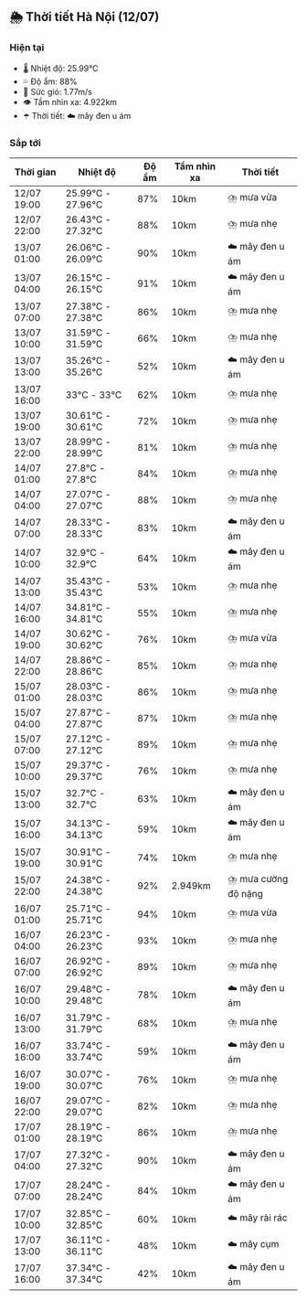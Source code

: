 ## 🌦️ Thời tiết Hà Nội (12/07)

### Hiện tại

- 🌡️ Nhiệt độ: 25.99℃
- 💦 Độ ẩm: 88%
- 💨 Sức gió: 1.77m/s
- 👁️ Tầm nhìn xa: 4.922km
- ☂️ Thời tiết: ☁️ mây đen u ám

### Sắp tới

| Thời gian | Nhiệt độ | Độ ẩm | Tầm nhìn xa | Thời tiết |
| --- | --- | --- | --- | --- |
| 12/07 19:00 | 25.99℃ - 27.96℃ | 87% | 10km | ⛈️ mưa vừa |
| 12/07 22:00 | 26.43℃ - 27.32℃ | 88% | 10km | ⛈️ mưa nhẹ |
| 13/07 01:00 | 26.06℃ - 26.09℃ | 90% | 10km | ☁️ mây đen u ám |
| 13/07 04:00 | 26.15℃ - 26.15℃ | 91% | 10km | ☁️ mây đen u ám |
| 13/07 07:00 | 27.38℃ - 27.38℃ | 86% | 10km | ⛈️ mưa nhẹ |
| 13/07 10:00 | 31.59℃ - 31.59℃ | 66% | 10km | ⛈️ mưa nhẹ |
| 13/07 13:00 | 35.26℃ - 35.26℃ | 52% | 10km | ☁️ mây đen u ám |
| 13/07 16:00 | 33℃ - 33℃ | 62% | 10km | ⛈️ mưa nhẹ |
| 13/07 19:00 | 30.61℃ - 30.61℃ | 72% | 10km | ⛈️ mưa nhẹ |
| 13/07 22:00 | 28.99℃ - 28.99℃ | 81% | 10km | ⛈️ mưa nhẹ |
| 14/07 01:00 | 27.8℃ - 27.8℃ | 84% | 10km | ⛈️ mưa nhẹ |
| 14/07 04:00 | 27.07℃ - 27.07℃ | 88% | 10km | ⛈️ mưa nhẹ |
| 14/07 07:00 | 28.33℃ - 28.33℃ | 83% | 10km | ☁️ mây đen u ám |
| 14/07 10:00 | 32.9℃ - 32.9℃ | 64% | 10km | ☁️ mây đen u ám |
| 14/07 13:00 | 35.43℃ - 35.43℃ | 53% | 10km | ⛈️ mưa nhẹ |
| 14/07 16:00 | 34.81℃ - 34.81℃ | 55% | 10km | ⛈️ mưa nhẹ |
| 14/07 19:00 | 30.62℃ - 30.62℃ | 76% | 10km | ⛈️ mưa vừa |
| 14/07 22:00 | 28.86℃ - 28.86℃ | 85% | 10km | ⛈️ mưa nhẹ |
| 15/07 01:00 | 28.03℃ - 28.03℃ | 86% | 10km | ⛈️ mưa nhẹ |
| 15/07 04:00 | 27.87℃ - 27.87℃ | 87% | 10km | ⛈️ mưa nhẹ |
| 15/07 07:00 | 27.12℃ - 27.12℃ | 89% | 10km | ⛈️ mưa nhẹ |
| 15/07 10:00 | 29.37℃ - 29.37℃ | 76% | 10km | ⛈️ mưa nhẹ |
| 15/07 13:00 | 32.7℃ - 32.7℃ | 63% | 10km | ☁️ mây đen u ám |
| 15/07 16:00 | 34.13℃ - 34.13℃ | 59% | 10km | ☁️ mây đen u ám |
| 15/07 19:00 | 30.91℃ - 30.91℃ | 74% | 10km | ⛈️ mưa nhẹ |
| 15/07 22:00 | 24.38℃ - 24.38℃ | 92% | 2.949km | ⛈️ mưa cường độ nặng |
| 16/07 01:00 | 25.71℃ - 25.71℃ | 94% | 10km | ⛈️ mưa vừa |
| 16/07 04:00 | 26.23℃ - 26.23℃ | 93% | 10km | ⛈️ mưa nhẹ |
| 16/07 07:00 | 26.92℃ - 26.92℃ | 89% | 10km | ⛈️ mưa nhẹ |
| 16/07 10:00 | 29.48℃ - 29.48℃ | 78% | 10km | ☁️ mây đen u ám |
| 16/07 13:00 | 31.79℃ - 31.79℃ | 68% | 10km | ⛈️ mưa nhẹ |
| 16/07 16:00 | 33.74℃ - 33.74℃ | 59% | 10km | ☁️ mây đen u ám |
| 16/07 19:00 | 30.07℃ - 30.07℃ | 76% | 10km | ⛈️ mưa nhẹ |
| 16/07 22:00 | 29.07℃ - 29.07℃ | 82% | 10km | ⛈️ mưa nhẹ |
| 17/07 01:00 | 28.19℃ - 28.19℃ | 86% | 10km | ⛈️ mưa nhẹ |
| 17/07 04:00 | 27.32℃ - 27.32℃ | 90% | 10km | ☁️ mây đen u ám |
| 17/07 07:00 | 28.24℃ - 28.24℃ | 84% | 10km | ☁️ mây đen u ám |
| 17/07 10:00 | 32.85℃ - 32.85℃ | 60% | 10km | ☁️ mây rải rác |
| 17/07 13:00 | 36.11℃ - 36.11℃ | 48% | 10km | ☁️ mây cụm |
| 17/07 16:00 | 37.34℃ - 37.34℃ | 42% | 10km | ☁️ mây đen u ám |
